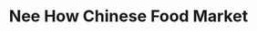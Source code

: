 ---
title: "Nee How Chinese Food Market"
url: /north-olmsted/nee-how-chinese-food-market/
shop: supermarket
---